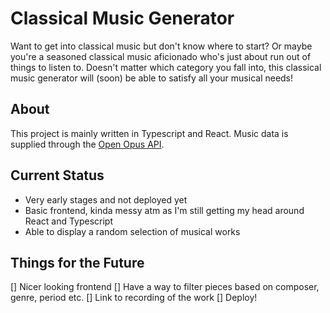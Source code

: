 # Classical Music Generator

Want to get into classical music but don't know where to start? Or maybe you're a seasoned classical music aficionado who's just about run out of things to listen to. Doesn't matter which category you fall into, this classical music generator will (soon) be able to satisfy all your musical needs!

## About

This project is mainly written in Typescript and React. Music data is supplied through the [Open Opus API](https://wiki.openopus.org/wiki/Using_the_Open_Opus_API). 

## Current Status

- Very early stages and not deployed yet
- Basic frontend, kinda messy atm as I'm still getting my head around React and Typescript
- Able to display a random selection of musical works

## Things for the Future

[] Nicer looking frontend
[] Have a way to filter pieces based on composer, genre, period etc.
[] Link to recording of the work
[] Deploy!


